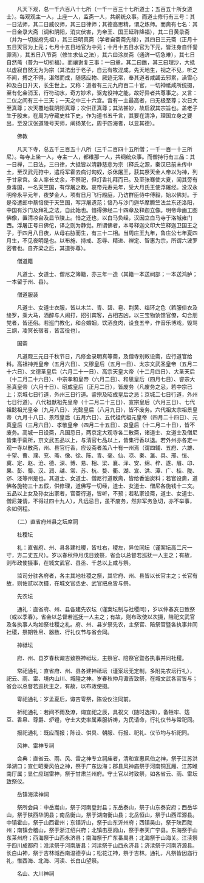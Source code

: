 <!-- { "loadSidebar": true } -->
　　凡天下观，总一千六百八十七所（一千一百三十七所道士；五百五十所女道士）。每观观主一人，上座一人，监斋一人，共纲统众事。而道士修行有三号：其一日法师，其二日威仪师，其三日律师；其德高思精，谓之炼师。而斋有七名：其一日金录大斋（调和阴阳，消灾伏害，为帝王、国王延祚降福），其二日黄录斋（并为一切拔府先祖），其三日明真斋（学者自斋斋先缘），其四日三元斋（正月十五日天官为上元；七月十五日地官为中元；十月十五日水官为下元，皆注身自忏諐罪焉），其五日八节斋（修生求仙之法），其六曰涂炭斋（通济一切急难），其七日自然斋（普为一切祈福）。而禳谢复三事：一曰章，其二曰醮，其三曰理沙，大抵以虚寂自然无为为宗（其法出于老子，自云有牧混成，先天地生，视之不见，听之不闻，搏之不得，湛然而成，随感应物、厥迹无常，奉其道者咸蠲去邪累，澡雪心神及白日升天，长生世上。又称：道者有三元九府百二十官，一切神祗咸所统摄，至有化金消玉，行符动水，奇方妙术，驱鬼役神之能，故好异者共尊事之。又言：二仪之间有三十三天；一天之中三十六宫。宫有一主最高者，曰无极至尊；次日大至真尊；次天覆地载阴阳真尊；次供正真尊；其法甚妙，故启叙其宗旨也。盖老子生于殷末，在周为守藏史柱下史，作为道书五千言，其要在清净，理国立身之要出，至没汉张道陵号天师，阐扬某化，周于四海者，以显其德）。 

　　佛教 

　　凡天下寺，总五千三百五十八所（三千二百四十五所僧；一千一百一十三所尼）。每寺上坐一人，寺主一人，都维那一人，共纲统众事。而僧持行有三品：其一日禅，二日法，三曰律，大抵皆以清静慈悲为宗（释氏之源，秦汉已前未传中土，至汉武元狩中，遣将军霍去病讨匈奴，杀休屠王，获其祭天金人帝以为神，列于甘泉宫。金人率长丈余，不祭祀，但灯香礼拜而已。及至张骞使大夏，闻其旁有身毒国，一名天竺国，有俘屠之教。哀帝元寿元年，受大月氏王使浮屠经。没汉永明帝永平元年，夜梦金人，项有日月飞行殿庭，乃访群臣侍中傅毅，始以佛对。于是帝遣郎中蔡愔使于天竺国，写浮屠遗范；愔乃与沙门迦华摩腾竺法兰东还洛阳，中国有沙门及拜礼之法，自此始也。愔得佛经二十四章及释迦立像。明帝命画工图佛像，置清凉台及显节陵上。愔之还也，以白马负经，汉因立白马寺于洛城雍门西。浮屠正号曰佛佗，译之则为静觉。所谓佛者，本号释迦文印大竺释迦卫国王之子，于四月八日夜，从母右胁而生，有三十二相。当周庄王九年，鲁庄公七年夏四月生，不见夜明是也。以布施、持戒、忍辱、精进、禅定、智惠为宗，所谓六波罗密者也。自齐梁之后，其道弥尊）。 

　　僧道籍 

　　凡道士、女道士、僧尼之簿籍，亦三年一造（其籍一本送祠部；一本送鸿胪；一本留于州、县）。 

　　僧道服装 

　　凡道士、女道士衣服，皆以木兰、青、碧、皂、荆黄、缁环之色（若服俗衣及绫罗，乘大马，酒醉与人闹打，招引宾客，占相吉凶，以三宝物饷馈官僚，勾合朋党者，皆还俗。若巡门教化，和合婚姻，饮酒食肉，设食五辛，作音乐博戏，毁骂三纲，凌冥长宿者，皆苦役也）。 

　　国斋 

　　凡道观三元日千秋节日，凡修金录明真等斋，及僧寺别敕设斋，应行道官给料。高祖神尧皇帝（五月六日）、文穆皇后（五月一日）、太宗文武圣皇帝（五月二十六日）、文德圣皇后（六月二十一日）、高宗天皇大帝（十二月四日）、大圣天后（十二月二十六日）、中宗孝和皇帝（六月二日）、和思皇后（四月七日）、睿宗大圣真皇帝（六月十日）、昭成皇后（正月二日），皆废务（凡废务之忌，若中宗已上；京城七日行道，外州三日行道。睿宗及昭成皇后之忌；京城二七日行道，外州七日行道）。八代祖猷祖先皇帝（十二月二十三日）、宣宗皇后（六月三日）、七代祖懿祖光皇帝（九月八日）、光懿皇后（八月九日），皆不废务。六代祖太宗祖景皇帝（九月十八日、景烈皇后（五月六日）、五代祖代祖元皇帝（四月二十四日）、元真皇后（三月六日）、孝敬皇帝（四月二十五日）、哀皇后（十二月二十日），皆不废务。高城一日设斋，凡国忌日，两京定大观寺各二散斋，诸道士、女道士及僧尼皆集于斋所，京文武五品以上，与清官七品以上，皆集行香以退。若外州亦各定一观一寺以散斋，州、县官行香，应设斋者盖八十有一州焉（谓四辅、五府、六雄、十望、曹、濮、兖、斋、像、徐、陈、青、毫、仙、凉、秦、瀛、具、邢、恒、冀、定、赵、沧、德、深、博、易、相、梁、襄、泽、安、绵、梓、遂、眉、卬、果、彭、蜀、汉、润、越、常、苏、杭、婺、衢、湖、宣、洪、潭、广、桂、陇、邠、泾等州是也。其道士、女道士、僧尼行道散斋，皆给香油炭料；若官设斋，道佛各施物三十五假，供修理，道佛写一切经，道士、女道士、僧尼各施钱十二文。五品以上女及孙女出家者，官斋行道，皆听，不预；若私家设斋，道士、女道士、僧尼兼请，不得过四十九人），凡远忌日，虽不废务，然非军务急切，亦不举事，余如例程。 

　　（二）直省府州县之坛席祠 

　　社稷坛 

　　礼：直省府、州、县各建社稷，皆社右，稷左，异位同坛（谨案坛高二尺一寸，方二丈五尺）。岁以春秋仲月戊日致祭，省会以总督若巡抚一人主之；有故，则布政使摄事，在城文武官、县丞、千总以上咸与祭。 

　　监司分驻各府者，各主其地社稷之祭，其它府、州、县皆以长官主之；长官有故，则佐贰以次摄，在城文官丞史、武官把总皆与祭。 

　　先农坛 

　　通礼：直省府、州、县各建先农坛（谨案坛制与社稷同），岁以仲春亥日致祭（或以季春）。省会以总督若巡抚一人主之；有故，则布政使以次摄，陪祀文武官及各执事人均如祭社稷之礼。府、州、县岁祭先农，主祭官、陪祭官暨各执事并同社稷，祭期牲帛、器数、行礼仪节与省会同。 

　　神祗坛 

　　府、州、县岁春秋诹吉致祭神祗坛，主祭官、陪祭官暨各执事并同社稷。 

　　常祀通礼：直省府、州、县各建神祗坛（谨案坛无定制，多附先农坛行礼），祀云、雨、雷、境内山川、城隍之神。岁春秋仲月诹吉致祭，在城文武各官皆与；省会以总督若巡抚主之，有故，以布政使摄。 

　　雩祀通礼：岁孟夏后，诹吉雩祭，陈设仪注同前。 

　　祈祀通礼：若间不雨及潦，诹宜祀之辰，具祝文（随时选择），备牲牢、笾豆、香帛、尊爵、炉镫，守士大吏率属素服祈祷，为民请命，行礼仪节与常祀同。 

　　报祀通礼：既应而报；陈设、供具、朝服、行报、祀礼、仪节均与祈祀同。 

　　风神、雷神专祠 

　　会典：直省云、雨、风、雷之神专立祠庙者，清和宣惠风伯之神，祭于江苏洪泽湖口；宣仁昭秦风伯之神，祭于广东边海；郡县风神庙祭于河南铜瓦厢、江苏睢南厅属；显仁应瑞雷神，祭于甘肃兰州府。守土官以时致祭，如各省云、雨、雷坛致祭仪。 

　　岳镇海渎神祠 

　　祭所会典：中岳嵩山，祭于河南登封县；东岳泰山，祭于山东泰安府；西岳华山，祭于陕西华阴县；南岳衡山，祭于湖南衡山县；北岳恒山，祭于山西浑源县。中镇霍山，祭于山西霍州；东镇沂山，祭于山东沂州府；西镇吴山，祭于陕西陇州；南镇会稽山，祭于浙江绍兴府；北镇击巫闾山，祭于奉天广宁县。东海祭于山东莱州府；西海祭于山西永济县；南海祭于广东番禺县；北海祭于山海关。江渎祭于四川成都府；淮渎祭于河南唐县；河渎祭于山西永济县；济渎祭于河南济源县。长白山神，祭于吉林城西南温德亨山；松花江神，祭于吉林。通礼，凡祭皆因庙行礼，惟西海、北海、河渎、长白山望祭。 

　　名山、大川神祠 

